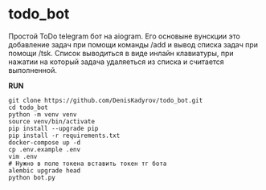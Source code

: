 # todo_bot
Простой ToDo telegram бот на aiogram. Его основыне вунскции это добавление задач при помощи команды /add и вывод списка задач при помощи /tsk. Список выводиться в виде инлайн клавиатуры, при нажатии на который задача удаляеться из списка и считается выполненной.

**RUN**
```
git clone https://github.com/DenisKadyrov/todo_bot.git
cd todo_bot
python -m venv venv
source venv/bin/activate
pip install --upgrade pip
pip install -r requirements.txt
docker-compose up -d
cp .env.example .env
vim .env
# Нужно в поле токена вставить токен тг бота
alembic upgrade head
python bot.py
```
